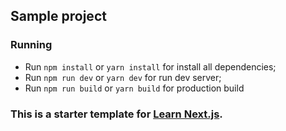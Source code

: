 ## Sample project

### Running

- Run `npm install` or `yarn install` for install all dependencies;
- Run `npm run dev` or `yarn dev` for run dev server;
- Run `npm run build` or `yarn build` for production build

### This is a starter template for [Learn Next.js](https://nextjs.org/learn).
